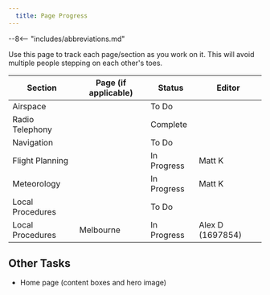 ```yaml
---
  title: Page Progress
---
```


--8<-- "includes/abbreviations.md"

Use this page to track each page/section as you work on it. This will avoid multiple people stepping on each other's toes.

| Section | Page (if applicable) | Status | Editor |
| --- | --- | --- | --- |
| Airspace | | To Do | |
| Radio Telephony | | Complete | |
| Navigation | | To Do | |
| Flight Planning | | In Progress | Matt K |
| Meteorology | | In Progress | Matt K |
| Local Procedures | | To Do | |
| Local Procedures | Melbourne | In Progress | Alex D (1697854) |

## Other Tasks
- Home page (content boxes and hero image)